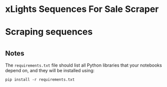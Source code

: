 # xLights Sequences For Sale Scraper
#
#
# Scraping sequences

#

## Notes
The `requirements.txt` file should list all Python libraries that your notebooks
depend on, and they will be installed using:

```
pip install -r requirements.txt
```


